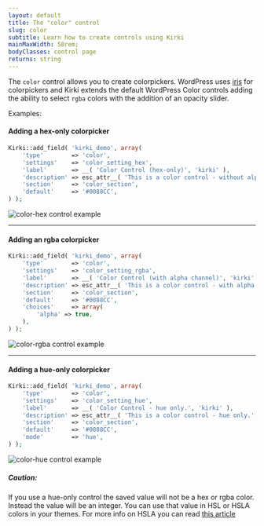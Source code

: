 ```yaml
---
layout: default
title: The "color" control
slug: color
subtitle: Learn how to create controls using Kirki
mainMaxWidth: 50rem;
bodyClasses: control page
returns: string
---
```


The `color` control allows you to create colorpickers. WordPress uses [iris](http://automattic.github.io/Iris/) for colorpickers and Kirki extends the default WordPress Color controls adding the ability to select `rgba` colors with the addition of an opacity slider.

Examples:

#### Adding a hex-only colorpicker

```php
Kirki::add_field( 'kirki_demo', array(
	'type'        => 'color',
	'settings'    => 'color_setting_hex',
	'label'       => __( 'Color Control (hex-only)', 'kirki' ),
	'description' => esc_attr__( 'This is a color control - without alpha channel.', 'kirki' ),
	'section'     => 'color_section',
	'default'     => '#0088CC',
) );
```

<img src="https://raw.githubusercontent.com/aristath/kirki/master/docs/assets/images/color-hex.png" alt="color-hex control example" style="max-width:300px;">

------------------

#### Adding an rgba colorpicker

```php
Kirki::add_field( 'kirki_demo', array(
	'type'        => 'color',
	'settings'    => 'color_setting_rgba',
	'label'       => __( 'Color Control (with alpha channel)', 'kirki' ),
	'description' => esc_attr__( 'This is a color control - with alpha channel.', 'kirki' ),
	'section'     => 'color_section',
	'default'     => '#0088CC',
	'choices'     => array(
		'alpha' => true,
	),
) );
```
<img src="https://raw.githubusercontent.com/aristath/kirki/master/docs/assets/images/color-rgba.png" alt="color-rgba control example" style="max-width:300px;">

--------------------

#### Adding a hue-only colorpicker

```php
Kirki::add_field( 'kirki_demo', array(
	'type'        => 'color',
	'settings'    => 'color_setting_hue',
	'label'       => __( 'Color Control - hue only.', 'kirki' ),
	'description' => esc_attr__( 'This is a color control - hue only.', 'kirki' ),
	'section'     => 'color_section',
	'default'     => '#0088CC',
	'mode'        => 'hue',
) );
```
<img src="https://raw.githubusercontent.com/aristath/kirki/master/docs/assets/images/color-hue.png" alt="color-hue control example" style="max-width:300px;">

<div class="callout warning ribbon-full">
    <h5>Caution:</h5>
    <p>If you use a hue-only control the saved value will not be a hex or rgba color. Instead the value will be an integer. You can use that value in HSL or HSLA colors in your themes. For more info on HSLA you can read <a href="https://css-tricks.com/yay-for-hsla/" target="_blank">this article</a></p>
</div>
